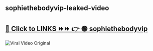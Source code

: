 
 ## sophiethebodyvip-leaked-video 

# <h2><a href="https://clipsfans.com/sophiethebodyvip&ref=git">🔗 Click to LINKS ⏩⏩ 👉 🟢 sophiethebodyvip </a></h2>

<a href="https://clipsfans.com/sophiethebodyvip&ref=git" rel="nofollow" data-target="animated-image.originalLink"><img src="https://i.ibb.co.com/xMMVF88/686577567.gif" alt="Viral Video Original" style="max-width: 100%; display: inline-block;" data-target="animated-image.originalImage"></a>
